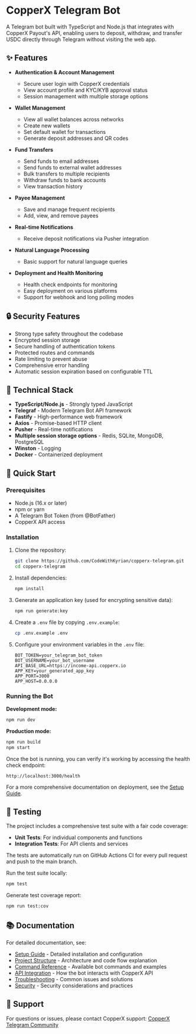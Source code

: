 # CopperX Telegram Bot

A Telegram bot built with TypeScript and Node.js that integrates with CopperX Payout's API, enabling users to deposit, withdraw, and transfer USDC directly through Telegram without visiting the web app.

## ✨ Features

- **Authentication & Account Management**
  - Secure user login with CopperX credentials
  - View account profile and KYC/KYB approval status
  - Session management with multiple storage options

- **Wallet Management**
  - View all wallet balances across networks
  - Create new wallets
  - Set default wallet for transactions
  - Generate deposit addresses and QR codes

- **Fund Transfers**
  - Send funds to email addresses
  - Send funds to external wallet addresses
  - Bulk transfers to multiple recipients
  - Withdraw funds to bank accounts
  - View transaction history

- **Payee Management**
  - Save and manage frequent recipients
  - Add, view, and remove payees

- **Real-time Notifications**
  - Receive deposit notifications via Pusher integration

- **Natural Language Processing**
  - Basic support for natural language queries

- **Deployment and Health Monitoring**
  - Health check endpoints for monitoring
  - Easy deployment on various platforms
  - Support for webhook and long polling modes

## 🔒 Security Features

- Strong type safety throughout the codebase
- Encrypted session storage
- Secure handling of authentication tokens
- Protected routes and commands
- Rate limiting to prevent abuse
- Comprehensive error handling
- Automatic session expiration based on configurable TTL

## 🧩 Technical Stack

- **TypeScript/Node.js** - Strongly typed JavaScript
- **Telegraf** - Modern Telegram Bot API framework
- **Fastify** - High-performance web framework
- **Axios** - Promise-based HTTP client
- **Pusher** - Real-time notifications
- **Multiple session storage options** - Redis, SQLite, MongoDB, PostgreSQL
- **Winston** - Logging
- **Docker** - Containerized deployment

## 🚀 Quick Start

### Prerequisites

- Node.js (16.x or later)
- npm or yarn
- A Telegram Bot Token (from @BotFather)
- CopperX API access

### Installation

1. Clone the repository:
   ```bash
   git clone https://github.com/CodeWithKyrian/copperx-telegram.git
   cd copperx-telegram
   ```

2. Install dependencies:
   ```bash
   npm install
   ```

3. Generate an application key (used for encrypting sensitive data):
   ```bash
   npm run generate:key
   ```

4. Create a `.env` file by copying `.env.example`:
   ```bash
   cp .env.example .env
   ```

5. Configure your environment variables in the `.env` file:
   ```
   BOT_TOKEN=your_telegram_bot_token
   BOT_USERNAME=your_bot_username
   API_BASE_URL=https://income-api.copperx.io
   APP_KEY=your_generated_app_key
   APP_PORT=3000
   APP_HOST=0.0.0.0
   ```

### Running the Bot

**Development mode:**
```bash
npm run dev
```

**Production mode:**
```bash
npm run build
npm start
```

Once the bot is running, you can verify it's working by accessing the health check endpoint:
```
http://localhost:3000/health
```

For a more comprehensive documentation on deployment, see the [Setup Guide](docs/setup.md#docker-deployment).

## 🧪 Testing

The project includes a comprehensive test suite with a fair code coverage:

- **Unit Tests**: For individual components and functions
- **Integration Tests**: For API clients and services

The tests are automatically run on GitHub Actions CI for every pull request and push to the main branch.

Run the test suite locally:
```bash
npm test
```

Generate test coverage report:
```bash
npm run test:cov
```

## 📚 Documentation

For detailed documentation, see:

- [Setup Guide](docs/setup.md) - Detailed installation and configuration
- [Project Structure](docs/project-structure.md) - Architecture and code flow explanation
- [Command Reference](docs/commands.md) - Available bot commands and examples
- [API Integration](docs/api.md) - How the bot interacts with CopperX API
- [Troubleshooting](docs/troubleshooting.md) - Common issues and solutions
- [Security](docs/security.md) - Security considerations and practices

## 🤝 Support

For questions or issues, please contact CopperX support:
[CopperX Telegram Community](https://t.me/copperxcommunity/2183)